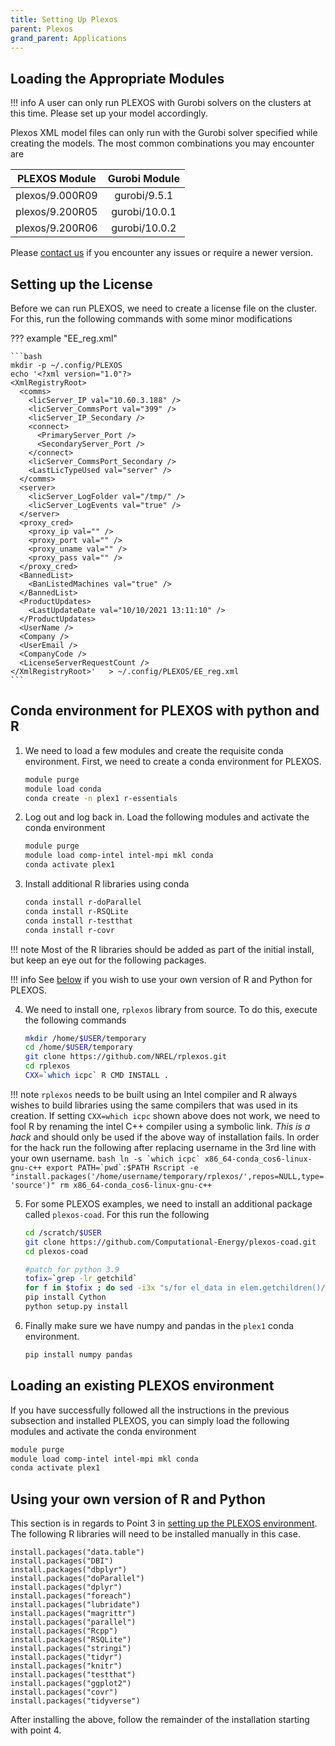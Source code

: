 ```yaml
---
title: Setting Up Plexos
parent: Plexos
grand_parent: Applications
---
```


## Loading the Appropriate Modules

!!! info
    A user can only run PLEXOS with Gurobi solvers on the clusters at this time. Please set up your model accordingly.

Plexos XML model files can only run with the Gurobi solver specified while creating the models. The most common combinations you may encounter are

| PLEXOS Module   | Gurobi Module |
|:---------------:|:-------------:|
| plexos/9.000R09 | gurobi/9.5.1  |
| plexos/9.200R05 | gurobi/10.0.1 |
| plexos/9.200R06 | gurobi/10.0.2 |

Please [contact us](https://www.nrel.gov/hpc/contact-us.html) if you encounter any issues or require a newer version.

## Setting up the License

Before we can run PLEXOS, we need to create a license file on the cluster. For this, run the following commands with some minor modifications

??? example "EE_reg.xml"

    ```bash
    mkdir -p ~/.config/PLEXOS
    echo '<?xml version="1.0"?>
    <XmlRegistryRoot>
      <comms>
        <licServer_IP val="10.60.3.188" />
        <licServer_CommsPort val="399" />
        <licServer_IP_Secondary />
        <connect>
          <PrimaryServer_Port />
          <SecondaryServer_Port />
        </connect>
        <licServer_CommsPort_Secondary />
        <LastLicTypeUsed val="server" />
      </comms>
      <server>
        <licServer_LogFolder val="/tmp/" />
        <licServer_LogEvents val="true" />
      </server>
      <proxy_cred>
        <proxy_ip val="" />
        <proxy_port val="" />
        <proxy_uname val="" />
        <proxy_pass val="" />
      </proxy_cred>
      <BannedList>
        <BanListedMachines val="true" />
      </BannedList>
      <ProductUpdates>
        <LastUpdateDate val="10/10/2021 13:11:10" />
      </ProductUpdates>
      <UserName />
      <Company />
      <UserEmail />
      <CompanyCode />
      <LicenseServerRequestCount />
    </XmlRegistryRoot>'   > ~/.config/PLEXOS/EE_reg.xml
    ```
## Conda environment for PLEXOS with python and R

1. We need to load a few modules and create the requisite conda environment. First, we need to create a conda environment for PLEXOS.
    ```bash
    module purge
    module load conda
    conda create -n plex1 r-essentials
    ```
2. Log out and log back in. Load the following modules and activate the conda environment
    ```bash
    module purge
    module load comp-intel intel-mpi mkl conda
    conda activate plex1
    ```
3. Install additional R libraries using conda
    ```bash
    conda install r-doParallel
    conda install r-RSQLite
    conda install r-testthat
    conda install r-covr
    ```

!!! note
    Most of the R libraries should be added as part of the initial install, but keep an eye out for the following packages.

!!! info
    See [below](setup_plexos.md#using-your-own-version-of-r-and-python) if you wish to use your own version of R and Python for PLEXOS.

4. We need to install one, `rplexos` library from source. To do this, execute the following commands
    ```bash
    mkdir /home/$USER/temporary    
    cd /home/$USER/temporary
    git clone https://github.com/NREL/rplexos.git
    cd rplexos
    CXX=`which icpc` R CMD INSTALL .
    ```

!!! note
    `rplexos` needs to be built using an Intel compiler and R always wishes to build libraries using the same compilers that was used in its creation. If setting `CXX=which icpc` shown above does not work, we need to fool R by renaming the intel C++ compiler using a symbolic link. *This is a hack* and should only be used if the above way of installation fails. In order for the hack run the following after replacing username in the 3rd line with your own username.
    ```bash
    ln -s `which icpc` x86_64-conda_cos6-linux-gnu-c++
    export PATH=`pwd`:$PATH
    Rscript -e  "install.packages('/home/username/temporary/rplexos/',repos=NULL,type='source')"
    rm x86_64-conda_cos6-linux-gnu-c++
    ```

5. For some PLEXOS examples, we need to install an additional package called `plexos-coad`. For this run the following
    ```bash
    cd /scratch/$USER
    git clone https://github.com/Computational-Energy/plexos-coad.git
    cd plexos-coad

    #patch for python 3.9
    tofix=`grep -lr getchild`
    for f in $tofix ; do sed -i3x "s/for el_data in elem.getchildren()/for el_data in list\(elem\)/" $f ; done
    pip install Cython
    python setup.py install
    ```

6. Finally make sure we have numpy and pandas in the `plex1` conda environment.
    ```bash
    pip install numpy pandas
    ```

## Loading an existing PLEXOS environment

If you have successfully followed all the instructions in the previous subsection and installed PLEXOS, you can simply load the following modules and activate the conda environment

```bash
module purge
module load comp-intel intel-mpi mkl conda
conda activate plex1
```

## Using your own version of R and Python

This section is in regards to Point 3 in [setting up the PLEXOS environment](setup_plexos.md#Conda-environment-for-PLEXOS-with-python-and-R).
The following R libraries will need to be installed manually in this case.

```
install.packages("data.table")
install.packages("DBI")
install.packages("dbplyr")
install.packages("doParallel")
install.packages("dplyr")
install.packages("foreach")
install.packages("lubridate")
install.packages("magrittr")
install.packages("parallel")
install.packages("Rcpp")
install.packages("RSQLite")
install.packages("stringi")
install.packages("tidyr")
install.packages("knitr")
install.packages("testthat")
install.packages("ggplot2")
install.packages("covr")
install.packages("tidyverse")
```

After installing the above, follow the remainder of the installation starting with
point 4.